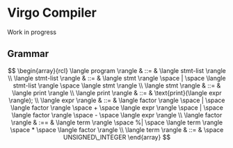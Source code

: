 # Virgo Compiler

Work in progress

## Grammar

$$
\begin{array}{rcl}
    \langle program \rangle & ::= & \langle stmt-list \rangle \\
    \langle stmt-list \rangle & ::= & \langle stmt \rangle \space | \space \langle stmt-list \rangle \space \langle stmt \rangle \\
    \langle stmt \rangle & ::= & \langle print \rangle \\
    \langle print \rangle & ::= & \text{print}(\langle expr \rangle); \\
    \langle expr \rangle & ::= & \langle factor \rangle  \space | \space \langle factor \rangle \space + \space \langle expr \rangle \space | \space \langle factor \rangle \space - \space \langle expr \rangle \\
    \langle factor \rangle & :== & \langle term \rangle \space 
    %| \space \langle term \rangle \space * \space  \langle factor \rangle  
    \\
    \langle term \rangle & ::= & \space UNSIGNED\_INTEGER
\end{array}
$$